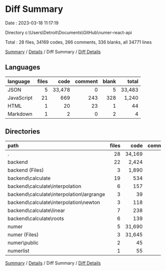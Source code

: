 # Diff Summary

Date : 2023-03-18 11:17:19

Directory c:\\Users\\Detroit\\Documents\\GitHub\\numer-react-api

Total : 28 files,  34169 codes, 266 comments, 336 blanks, all 34771 lines

[Summary](results.md) / [Details](details.md) / Diff Summary / [Diff Details](diff-details.md)

## Languages
| language | files | code | comment | blank | total |
| :--- | ---: | ---: | ---: | ---: | ---: |
| JSON | 5 | 33,478 | 0 | 5 | 33,483 |
| JavaScript | 21 | 669 | 243 | 328 | 1,240 |
| HTML | 1 | 20 | 23 | 1 | 44 |
| Markdown | 1 | 2 | 0 | 2 | 4 |

## Directories
| path | files | code | comment | blank | total |
| :--- | ---: | ---: | ---: | ---: | ---: |
| . | 28 | 34,169 | 266 | 336 | 34,771 |
| backend | 22 | 2,424 | 201 | 319 | 2,944 |
| backend (Files) | 3 | 1,890 | 0 | 29 | 1,919 |
| backend\\calculate | 19 | 534 | 201 | 290 | 1,025 |
| backend\\calculate\\interpolation | 6 | 157 | 52 | 76 | 285 |
| backend\\calculate\\interpolation\\largrange | 3 | 39 | 24 | 23 | 86 |
| backend\\calculate\\interpolation\\newton | 3 | 118 | 28 | 53 | 199 |
| backend\\calculate\\linear | 7 | 238 | 62 | 108 | 408 |
| backend\\calculate\\roots | 6 | 139 | 87 | 106 | 332 |
| numer | 5 | 31,690 | 23 | 6 | 31,719 |
| numer (Files) | 3 | 31,645 | 0 | 4 | 31,649 |
| numer\\public | 2 | 45 | 23 | 2 | 70 |
| numerlist | 1 | 55 | 42 | 11 | 108 |

[Summary](results.md) / [Details](details.md) / Diff Summary / [Diff Details](diff-details.md)